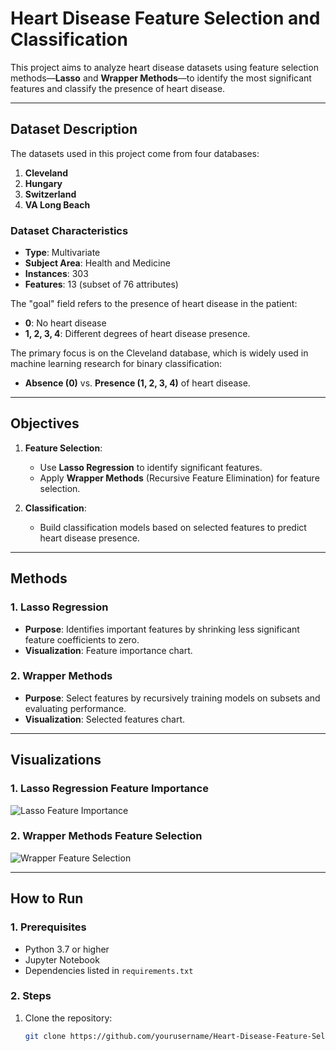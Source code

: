 # Heart Disease Feature Selection and Classification

This project aims to analyze heart disease datasets using feature selection methods—**Lasso** and **Wrapper Methods**—to identify the most significant features and classify the presence of heart disease.

---

## Dataset Description

The datasets used in this project come from four databases:
1. **Cleveland**
2. **Hungary**
3. **Switzerland**
4. **VA Long Beach**

### Dataset Characteristics
- **Type**: Multivariate
- **Subject Area**: Health and Medicine
- **Instances**: 303
- **Features**: 13 (subset of 76 attributes)

The "goal" field refers to the presence of heart disease in the patient:
- **0**: No heart disease
- **1, 2, 3, 4**: Different degrees of heart disease presence.

The primary focus is on the Cleveland database, which is widely used in machine learning research for binary classification:
- **Absence (0)** vs. **Presence (1, 2, 3, 4)** of heart disease.

---

## Objectives

1. **Feature Selection**:
   - Use **Lasso Regression** to identify significant features.
   - Apply **Wrapper Methods** (Recursive Feature Elimination) for feature selection.

2. **Classification**:
   - Build classification models based on selected features to predict heart disease presence.

---

## Methods

### **1. Lasso Regression**
- **Purpose**: Identifies important features by shrinking less significant feature coefficients to zero.
- **Visualization**: Feature importance chart.

### **2. Wrapper Methods**
- **Purpose**: Select features by recursively training models on subsets and evaluating performance.
- **Visualization**: Selected features chart.

---

## Visualizations

### 1. Lasso Regression Feature Importance
![Lasso Feature Importance](images/lasso_feature_importance.png)

### 2. Wrapper Methods Feature Selection
![Wrapper Feature Selection](images/wrapper_feature_selection.png)

---

## How to Run

### **1. Prerequisites**
- Python 3.7 or higher
- Jupyter Notebook
- Dependencies listed in `requirements.txt`

### **2. Steps**
1. Clone the repository:
   ```bash
   git clone https://github.com/yourusername/Heart-Disease-Feature-Selection-and-Classification.git
